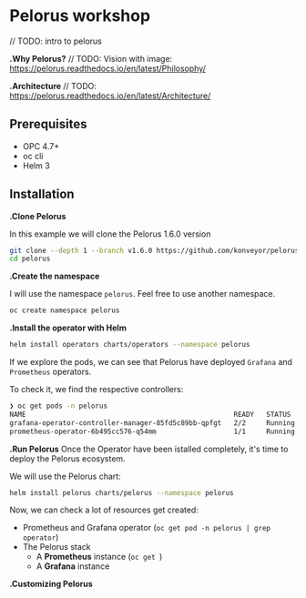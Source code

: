 # Pelorus workshop
// TODO: intro to pelorus 

**.Why Pelorus?**
// TODO: Vision with image: https://pelorus.readthedocs.io/en/latest/Philosophy/

**.Architecture**
// TODO: https://pelorus.readthedocs.io/en/latest/Architecture/

## Prerequisites
* OPC 4.7+
* oc cli
* Helm 3

## Installation

**.Clone Pelorus**

In this example we will clone the Pelorus 1.6.0 version

```zsh
git clone --depth 1 --branch v1.6.0 https://github.com/konveyor/pelorus
cd pelorus
```

**.Create the namespace**

I will use the namespace ```pelorus```. Feel free to use another namespace. 

```zsh
oc create namespace pelorus
```

**.Install the operator with Helm**
```zsh
helm install operators charts/operators --namespace pelorus
```

If we explore the pods, we can see that Pelorus have deployed ```Grafana``` and ```Prometheus``` operators. 

To check it, we find the respective controllers: 

```zsh
❯ oc get pods -n pelorus
NAME                                                   READY   STATUS    RESTARTS   AGE
grafana-operator-controller-manager-85fd5c89bb-qpfgt   2/2     Running   0          8m53s
prometheus-operator-6b495cc576-q54mm                   1/1     Running   0          8m46s
```

**.Run Pelorus**
Once the Operator have been istalled completely, it's time to deploy the Pelorus ecosystem. 

We will use the Pelorus chart:
```zsh
helm install pelorus charts/pelorus --namespace pelorus
```

Now, we can check a lot of resources get created:
* Prometheus and Grafana operator (```oc get pod -n pelorus | grep operator```)
* The Pelorus stack
    * A **Prometheus** instance (```oc get ```)
    * A **Grafana** instance

**.Customizing Pelorus**